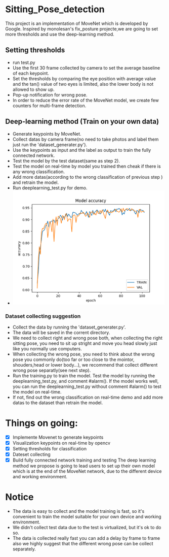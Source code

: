 # Sitting_Pose_detection
This project is an implementation of MoveNet which is developed by Google. Inspired by monolesan's fix_posture projecte,we are going to set more thresholds and use the deep-learning method.  
## Setting thresholds  
* run test.py
* Use the first 30 frame collected by camera to set the average baseline of each keypoint.  
* Set the thresholds by comparing the eye position with average value and the tan() value of two eyes is limited, also the lower body is not allowed to show up.  
* Pop-up notification for wrong pose.  
* In order to reduce the error rate of the MoveNet model, we create few counters for multi-frame detection.  

## Deep-learning method (Train on your own data)  
* Generate keypoints by MoveNet.
* Collect datas by camera frame(no need to take photos and label them just run the 'dataset_generater.py').
* Use the keypoints as input and the label as output to train the fully connected network.
* Test the model by the test dataset(same as step 2).
* Test the model on real-time by model you trained then cheak if there is any wrong classification.
* Add more datas(according to the wrong classification of previous step ) and retrain the model.  
* Run deeplearning_test.py for demo.
* ![img.png](img.png)
### Dataset collecting suggestion
* Collect the data by running the 'dataset_generater.py'.
* The data will be saved in the corrent directory.
* We need to collect right and wrong pose both, when collecting the right sitting pose, you need to sit up stright and move you head slowly just like you normally use computers.
* When collecting the wrong pose, you need to think about the wrong pose you commonly do(too far or too close to the mointor, shouders,head or lower body...), we recommend that collect different wrong pose separatly(see next step).
* Run the training.py to train the model. Test the model by running the deeplearning_test.py, and comment #alarm(). If the model works well, you can run the deeplearning_test.py without comment #alarm() to test the model on real-time.
* If not, find out the wrong classification on real-time demo and add more datas to the dataset than retrain the model.  

# Things on going:  
- [x] Implemente Movenet to generate keypoints  
- [x] Visualization keypoints on real-time by opencv  
- [x] Setting thresholds for classification
- [x] Dateset collecting
- [x] Build fully connected network training and testing 
The deep learning method we propose is going to lead users to set up their own model which is at the end of the MoveNet network, due to the different device and working environment.  

# Notice
* The data is easy to collect and the model training is fast, so it's convenient to train the model suitable for your own device and working environment.
* We didn't collect test data due to the test is virtualized, but it's ok to do so.
* The data is collected really fast you can add a delay by frame to frame also we highly suggest that the different wrong pose can be collect separately. 


